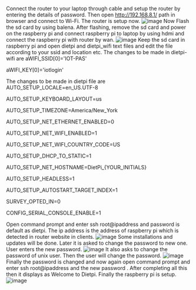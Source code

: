 Connect the router to your laptop through cable and setup the router by entering the details of password. Then open http://192.168.8.1/ path in browser and connect to Wi-Fi. The router is setup now.
![image](https://user-images.githubusercontent.com/112037009/190512931-22a77f24-f3e8-49ee-a89e-ba34269e0c12.png)
Now Flash the sd card by using balena. After flashing, remove the sd card and power on the raspberry pi and connect raspberry pi to laptop by using hdmi and connect the raspberry pi with router by wan.
![image](https://user-images.githubusercontent.com/112037009/190513215-0e3bdfd9-ff82-44a1-9bc1-9e56f9091a6f.png)
Keep the sd card in raspberry pi and open dietpi and dietpi_wifi text files and edit the file according to your ssid and location etc.
The changes to be made in dietpi-wifi are 
aWIFI_SSID[0]='IOT-PAS'

aWIFI_KEY[0]='iotlogin'

The changes to be made in dietpi file are
AUTO_SETUP_LOCALE=en_US.UTF-8

AUTO_SETUP_KEYBOARD_LAYOUT=us

AUTO_SETUP_TIMEZONE=America/New_York

AUTO_SETUP_NET_ETHERNET_ENABLED=0

AUTO_SETUP_NET_WIFI_ENABLED=1

AUTO_SETUP_NET_WIFI_COUNTRY_CODE=US

AUTO_SETUP_DHCP_TO_STATIC=1

AUTO_SETUP_NET_HOSTNAME=DietPi_{YOUR_INITIALS}

AUTO_SETUP_HEADLESS=1

AUTO_SETUP_AUTOSTART_TARGET_INDEX=1

SURVEY_OPTED_IN=0

CONFIG_SERIAL_CONSOLE_ENABLE=1

Open command prompt and enter ssh root@ipaddress and password is default as dietpi. The ip address is the address of raspberry pi which is detected in router website in clients.
![image](https://user-images.githubusercontent.com/112037009/190513412-9ee0de6d-83c5-416d-b3fa-a199537c3a49.png)
Some installations and updates will be done. Later it is asked to change the password to new one. User enters the new password. 
![image](https://user-images.githubusercontent.com/112037009/190513465-0ef9417b-621c-463b-b41c-1f656273a7a9.png)
   It also asks to change the password of unix user. Then the user will change the password.
![image](https://user-images.githubusercontent.com/112037009/190513509-d4fd3a72-5746-481c-81f3-6322d0ffb193.png)
Finally the password is changed and now again open command prompt and enter ssh root@ipaddress and the new password .
After completing all this then it displays as Welcome to Dietpi. Finally the raspberry pi is setup.
![image](https://user-images.githubusercontent.com/112037009/190513590-1055aa87-fbec-4bef-ad1a-edb6b7910a3f.png)

